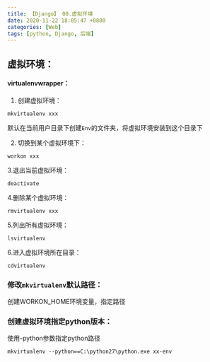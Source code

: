 ```yaml
---
title: 【Django】 00.虚拟环境
date: 2020-11-22 18:05:47 +0800
categories: [Web]
tags: [python, Django, 后端]
---
```


## 虚拟环境：
####  virtualenvwrapper：

1. 创建虚拟环境：

```
mkvirtualenv xxx
```
默认在当前用户目录下创建`Env`的文件夹，将虚拟环境安装到这个目录下


2. 切换到某个虚拟环境下：

```
workon xxx
```

3.退出当前虚拟环境：

```
deactivate
```

4.删除某个虚拟环境：

```
rmvirtualenv xxx
```

5.列出所有虚拟环境：
```
lsvirtualenv 
```

6.进入虚拟环境所在目录：
```
cdvirtualenv
```

### 修改`mkvirtualenv`默认路径：
创建WORKON_HOME环境变量，指定路径

### 创建虚拟环境指定python版本：
使用-python参数指定python路径
```
mkvirtualenv --python==C:\python27\python.exe xx-env
```




